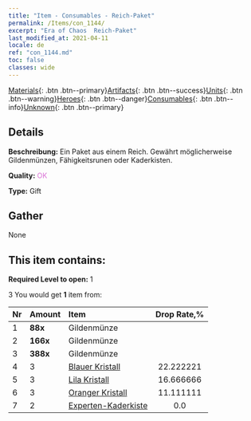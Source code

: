 ```yaml
---
title: "Item - Consumables - Reich-Paket"
permalink: /Items/con_1144/
excerpt: "Era of Chaos  Reich-Paket"
last_modified_at: 2021-04-11
locale: de
ref: "con_1144.md"
toc: false
classes: wide
---
```

 [Materials](/de/Items/){: .btn .btn--primary}[Artifacts](/de/Items/Artifacts/){: .btn .btn--success}[Units](/de/Items/Units/){: .btn .btn--warning}[Heroes](/de/Items/Heroes/){: .btn .btn--danger}[Consumables](/de/Items/Consumables/){: .btn .btn--info}[Unknown](/de/Items/Unknown/){: .btn .btn--primary}

## Details
 **Beschreibung:** Ein Paket aus einem Reich. Gewährt möglicherweise Gildenmünzen, Fähigkeitsrunen oder Kaderkisten.

 **Quality:** <span style="color: #DA70D6">OK</span>

 **Type:** Gift

## Gather

  None

## This item contains:

 **Required Level to open:** 1

 3 You would get **1** item  from:

  | Nr | Amount |     Item    | Drop Rate,% |
  |:---|:-------|:------------|:---------:|
  | 1 |  **88x** | Gildenmünze |  | 22.222221 | 
  | 2 |  **166x** | Gildenmünze |  | 16.666666 | 
  | 3 |  **388x** | Gildenmünze |  | 11.111111 | 
  | 4 | 3 | [Blauer Kristall](/de/Items/con_716/) | 22.222221 | 
  | 5 | 3 | [Lila Kristall](/de/Items/con_720/) | 16.666666 | 
  | 6 | 3 | [Oranger Kristall](/de/Items/con_730/) | 11.111111 | 
  | 7 | 2 | [Experten-Kaderkiste](/de/Items/con_770/) | 0.0 | 
